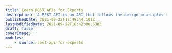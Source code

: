 ```yaml
---
title: Learn REST APIs for Experts
description: 'A REST API is an API that follows the design principles of the REST (or REpresentational State Transfer) architecture. In this guide, you will learn about what REST APIs are.'
publishedDate: 2021-09-22T17:49:44.101Z
lastModifiedDate: 2021-09-22T16:42:00.638Z
draft: false
coverImage: ''
modules:
    - source: rest-api-for-experts
---
```

